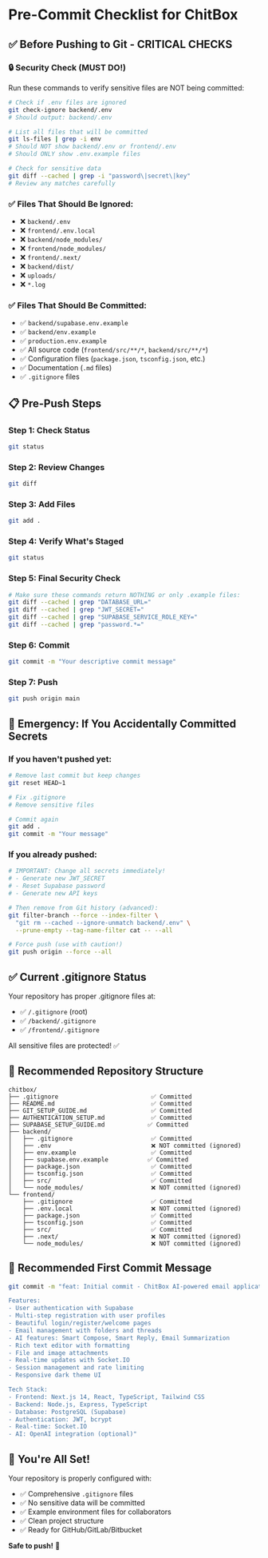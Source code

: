 # Pre-Commit Checklist for ChitBox

## ✅ **Before Pushing to Git - CRITICAL CHECKS**

### **🔒 Security Check (MUST DO!)**

Run these commands to verify sensitive files are NOT being committed:

```bash
# Check if .env files are ignored
git check-ignore backend/.env
# Should output: backend/.env

# List all files that will be committed
git ls-files | grep -i env
# Should NOT show backend/.env or frontend/.env
# Should ONLY show .env.example files

# Check for sensitive data
git diff --cached | grep -i "password\|secret\|key"
# Review any matches carefully
```

### **✅ Files That Should Be Ignored:**

- ❌ `backend/.env`
- ❌ `frontend/.env.local`
- ❌ `backend/node_modules/`
- ❌ `frontend/node_modules/`
- ❌ `frontend/.next/`
- ❌ `backend/dist/`
- ❌ `uploads/`
- ❌ `*.log`

### **✅ Files That Should Be Committed:**

- ✅ `backend/supabase.env.example`
- ✅ `backend/env.example`
- ✅ `production.env.example`
- ✅ All source code (`frontend/src/**/*`, `backend/src/**/*`)
- ✅ Configuration files (`package.json`, `tsconfig.json`, etc.)
- ✅ Documentation (`.md` files)
- ✅ `.gitignore` files

## 📋 **Pre-Push Steps**

### **Step 1: Check Status**
```bash
git status
```

### **Step 2: Review Changes**
```bash
git diff
```

### **Step 3: Add Files**
```bash
git add .
```

### **Step 4: Verify What's Staged**
```bash
git status
```

### **Step 5: Final Security Check**
```bash
# Make sure these commands return NOTHING or only .example files:
git diff --cached | grep "DATABASE_URL="
git diff --cached | grep "JWT_SECRET="
git diff --cached | grep "SUPABASE_SERVICE_ROLE_KEY="
git diff --cached | grep "password.*="
```

### **Step 6: Commit**
```bash
git commit -m "Your descriptive commit message"
```

### **Step 7: Push**
```bash
git push origin main
```

## 🚨 **Emergency: If You Accidentally Committed Secrets**

### **If you haven't pushed yet:**
```bash
# Remove last commit but keep changes
git reset HEAD~1

# Fix .gitignore
# Remove sensitive files

# Commit again
git add .
git commit -m "Your message"
```

### **If you already pushed:**
```bash
# IMPORTANT: Change all secrets immediately!
# - Generate new JWT_SECRET
# - Reset Supabase password
# - Generate new API keys

# Then remove from Git history (advanced):
git filter-branch --force --index-filter \
  "git rm --cached --ignore-unmatch backend/.env" \
  --prune-empty --tag-name-filter cat -- --all

# Force push (use with caution!)
git push origin --force --all
```

## ✅ **Current .gitignore Status**

Your repository has proper .gitignore files at:
- ✅ `/.gitignore` (root)
- ✅ `/backend/.gitignore`
- ✅ `/frontend/.gitignore`

All sensitive files are protected! ✅

## 🎯 **Recommended Repository Structure**

```
chitbox/
├── .gitignore                          ✅ Committed
├── README.md                           ✅ Committed
├── GIT_SETUP_GUIDE.md                  ✅ Committed
├── AUTHENTICATION_SETUP.md             ✅ Committed
├── SUPABASE_SETUP_GUIDE.md            ✅ Committed
├── backend/
│   ├── .gitignore                      ✅ Committed
│   ├── .env                            ❌ NOT committed (ignored)
│   ├── env.example                     ✅ Committed
│   ├── supabase.env.example           ✅ Committed
│   ├── package.json                    ✅ Committed
│   ├── tsconfig.json                   ✅ Committed
│   ├── src/                            ✅ Committed
│   └── node_modules/                   ❌ NOT committed (ignored)
└── frontend/
    ├── .gitignore                      ✅ Committed
    ├── .env.local                      ❌ NOT committed (ignored)
    ├── package.json                    ✅ Committed
    ├── tsconfig.json                   ✅ Committed
    ├── src/                            ✅ Committed
    ├── .next/                          ❌ NOT committed (ignored)
    └── node_modules/                   ❌ NOT committed (ignored)
```

## 📝 **Recommended First Commit Message**

```bash
git commit -m "feat: Initial commit - ChitBox AI-powered email application

Features:
- User authentication with Supabase
- Multi-step registration with user profiles
- Beautiful login/register/welcome pages
- Email management with folders and threads
- AI features: Smart Compose, Smart Reply, Email Summarization
- Rich text editor with formatting
- File and image attachments
- Real-time updates with Socket.IO
- Session management and rate limiting
- Responsive dark theme UI

Tech Stack:
- Frontend: Next.js 14, React, TypeScript, Tailwind CSS
- Backend: Node.js, Express, TypeScript
- Database: PostgreSQL (Supabase)
- Authentication: JWT, bcrypt
- Real-time: Socket.IO
- AI: OpenAI integration (optional)"
```

## 🎉 **You're All Set!**

Your repository is properly configured with:
- ✅ Comprehensive `.gitignore` files
- ✅ No sensitive data will be committed
- ✅ Example environment files for collaborators
- ✅ Clean project structure
- ✅ Ready for GitHub/GitLab/Bitbucket

**Safe to push!** 🚀

